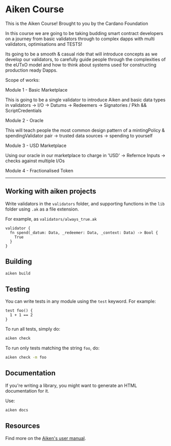 # Aiken Course

This is the Aiken Course! Brought to you by the Cardano Foundation

In this course we are going to be taking budding smart contract developers on a journey from basic validators through to complex dapps with multi validators, optimisations and TESTS!

Its going to be a smooth & casual ride that will introduce concepts as we develop our validators, to carefully guide people through the complexities of the eUTxO model and how to think about systems used for constructing production ready Dapps.

Scope of works:

Module 1 - Basic Marketplace

This is going to be a single validator to introduce Aiken and basic data types in validators
  -> I/O
  -> Datums
  -> Redeemers
  -> Signatories / Pkh && ScriptCredentials

Module 2 - Oracle

This will teach people the most common design pattern of a mintingPolicy & spendingValidator pair
  -> trusted data sources
  -> spending to yourself

Module 3 - USD Marketplace

Using our oracle in our marketplace to charge in 'USD'
  -> Refernce Inputs
  -> checks against multiple I/Os

Module 4 - Fractionalised Token 

---

## Working with aiken projects

Write validators in the `validators` folder, and supporting functions in the `lib` folder using `.ak` as a file extension.

For example, as `validators/always_true.ak`

```gleam
validator {
  fn spend(_datum: Data, _redeemer: Data, _context: Data) -> Bool {
    True
  }
}
```

## Building

```sh
aiken build
```

## Testing

You can write tests in any module using the `test` keyword. For example:

```gleam
test foo() {
  1 + 1 == 2
}
```

To run all tests, simply do:

```sh
aiken check
```

To run only tests matching the string `foo`, do:

```sh
aiken check -m foo
```

## Documentation

If you're writing a library, you might want to generate an HTML documentation for it.

Use:

```sh
aiken docs
```

## Resources

Find more on the [Aiken's user manual](https://aiken-lang.org).
